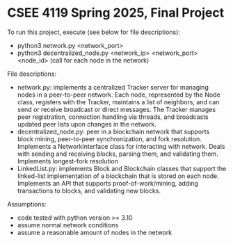 # CSEE 4119 Spring 2025, Final Project

To run this project, execute (see below for file descriptions):
- python3 network.py <network_port>
- python3 decentralized_node.py <network_ip> <network_port> <node_id> (call for each node in the network)

File descriptions:
- network.py: implements a centralized Tracker server for managing nodes in a peer-to-peer network. Each node, represented by the Node class, registers with the Tracker, maintains a list of neighbors, and can send or receive broadcast or direct messages. The Tracker manages peer registration, connection handling via threads, and broadcasts updated peer lists upon changes in the network.
- decentralized_node.py: peer in a blockchain network that supports block mining, peer-to-peer synchronization, and fork resolution. Implements a NetworkInterface class for interacting with network. Deals with sending and receiving blocks, parsing them, and validating them. Implements longest-fork resolution
- LinkedList.py: implements Block and Blockchain classes that support the linked-list implementation of a blockchain that is stored on each node. Implements an API that supports proof-of-work/mining, adding transactions to blocks, and validating new blocks.


Assumptions:
- code tested with python version >= 3.10
- assume normal network conditions
- assume a reasonable amount of nodes in the network